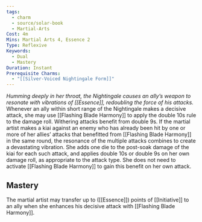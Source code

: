 ```yaml
---
tags:
  - charm
  - source/solar-book
  - Martial-Arts
Cost: 4m
Mins: Martial Arts 4, Essence 2
Type: Reflexive
Keywords:
  - Dual
  - Mastery
Duration: Instant
Prerequisite Charms:
  - "[[Silver-Voiced Nightingale Form]]"
---
```

*Humming deeply in her throat, the Nightingale causes an ally’s weapon to resonate with vibrations of [[Essence]], redoubling the force of his attacks.*
Whenever an ally within short range of the Nightingale makes a decisive attack, she may use [[Flashing Blade Harmony]] to apply the double 10s rule to the damage roll. Withering attacks benefit from double 9s. If the martial artist makes a kiai against an enemy who has already been hit by one or more of her allies’ attacks that benefitted from [[Flashing Blade Harmony]] in the same round, the resonance of the multiple attacks combines to create a devastating vibration. She adds one die to the post-soak damage of the kiai for each such attack, and applies double 10s or double 9s on her own damage roll, as appropriate to the attack type. She does not need to activate [[Flashing Blade Harmony]] to gain this benefit on her own attack. 
## Mastery
The martial artist may transfer up to ([[Essence]]) points of [[Initiative]] to an ally when she enhances his decisive attack with [[Flashing Blade Harmony]].